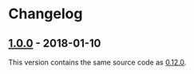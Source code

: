 # Changelog

## [1.0.0] - 2018-01-10

This version contains the same source code as [0.12.0].

[1.0.0]: https://github.com/awesomite/var-dumper/tree/v1.0.0
[0.12.0]: https://github.com/awesomite/var-dumper/tree/v0.12.0
